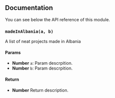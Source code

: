 ## Documentation

You can see below the API reference of this module.

### `madeInAlbania(a, b)`
A list of neat projects made in Albania

#### Params
- **Number** `a`: Param descrpition.
- **Number** `b`: Param descrpition.

#### Return
- **Number** Return description.


